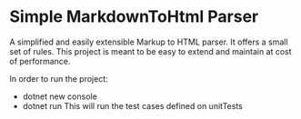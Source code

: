 # Simple MarkdownToHtml Parser
A simplified and easily extensible Markup to HTML parser. It offers a small set of rules.  This project is meant to be easy to extend and maintain at cost of performance.

In order to run the project:
- dotnet new console
- dotnet run
This will run the test cases defined on unitTests

